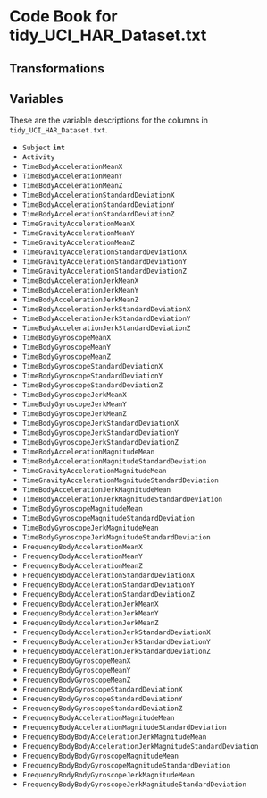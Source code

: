 Code Book for tidy_UCI_HAR_Dataset.txt
======================================

## Transformations

## Variables
These are the variable descriptions for the columns in 
`tidy_UCI_HAR_Dataset.txt`.

* `Subject` __`int`__
* `Activity`
* `TimeBodyAccelerationMeanX`
* `TimeBodyAccelerationMeanY`
* `TimeBodyAccelerationMeanZ`
* `TimeBodyAccelerationStandardDeviationX`
* `TimeBodyAccelerationStandardDeviationY`
* `TimeBodyAccelerationStandardDeviationZ`
* `TimeGravityAccelerationMeanX`
* `TimeGravityAccelerationMeanY`
* `TimeGravityAccelerationMeanZ`
* `TimeGravityAccelerationStandardDeviationX`
* `TimeGravityAccelerationStandardDeviationY`
* `TimeGravityAccelerationStandardDeviationZ`
* `TimeBodyAccelerationJerkMeanX`
* `TimeBodyAccelerationJerkMeanY`
* `TimeBodyAccelerationJerkMeanZ`
* `TimeBodyAccelerationJerkStandardDeviationX`
* `TimeBodyAccelerationJerkStandardDeviationY`
* `TimeBodyAccelerationJerkStandardDeviationZ`
* `TimeBodyGyroscopeMeanX`
* `TimeBodyGyroscopeMeanY`
* `TimeBodyGyroscopeMeanZ`
* `TimeBodyGyroscopeStandardDeviationX`
* `TimeBodyGyroscopeStandardDeviationY`
* `TimeBodyGyroscopeStandardDeviationZ`
* `TimeBodyGyroscopeJerkMeanX`
* `TimeBodyGyroscopeJerkMeanY`
* `TimeBodyGyroscopeJerkMeanZ`
* `TimeBodyGyroscopeJerkStandardDeviationX`
* `TimeBodyGyroscopeJerkStandardDeviationY`
* `TimeBodyGyroscopeJerkStandardDeviationZ`
* `TimeBodyAccelerationMagnitudeMean`
* `TimeBodyAccelerationMagnitudeStandardDeviation`
* `TimeGravityAccelerationMagnitudeMean`
* `TimeGravityAccelerationMagnitudeStandardDeviation`
* `TimeBodyAccelerationJerkMagnitudeMean`
* `TimeBodyAccelerationJerkMagnitudeStandardDeviation`
* `TimeBodyGyroscopeMagnitudeMean`
* `TimeBodyGyroscopeMagnitudeStandardDeviation`
* `TimeBodyGyroscopeJerkMagnitudeMean`
* `TimeBodyGyroscopeJerkMagnitudeStandardDeviation`
* `FrequencyBodyAccelerationMeanX`
* `FrequencyBodyAccelerationMeanY`
* `FrequencyBodyAccelerationMeanZ`
* `FrequencyBodyAccelerationStandardDeviationX`
* `FrequencyBodyAccelerationStandardDeviationY`
* `FrequencyBodyAccelerationStandardDeviationZ`
* `FrequencyBodyAccelerationJerkMeanX`
* `FrequencyBodyAccelerationJerkMeanY`
* `FrequencyBodyAccelerationJerkMeanZ`
* `FrequencyBodyAccelerationJerkStandardDeviationX`
* `FrequencyBodyAccelerationJerkStandardDeviationY`
* `FrequencyBodyAccelerationJerkStandardDeviationZ`
* `FrequencyBodyGyroscopeMeanX`
* `FrequencyBodyGyroscopeMeanY`
* `FrequencyBodyGyroscopeMeanZ`
* `FrequencyBodyGyroscopeStandardDeviationX`
* `FrequencyBodyGyroscopeStandardDeviationY`
* `FrequencyBodyGyroscopeStandardDeviationZ`
* `FrequencyBodyAccelerationMagnitudeMean`
* `FrequencyBodyAccelerationMagnitudeStandardDeviation`
* `FrequencyBodyBodyAccelerationJerkMagnitudeMean`
* `FrequencyBodyBodyAccelerationJerkMagnitudeStandardDeviation`
* `FrequencyBodyBodyGyroscopeMagnitudeMean`
* `FrequencyBodyBodyGyroscopeMagnitudeStandardDeviation`
* `FrequencyBodyBodyGyroscopeJerkMagnitudeMean`
* `FrequencyBodyBodyGyroscopeJerkMagnitudeStandardDeviation`
